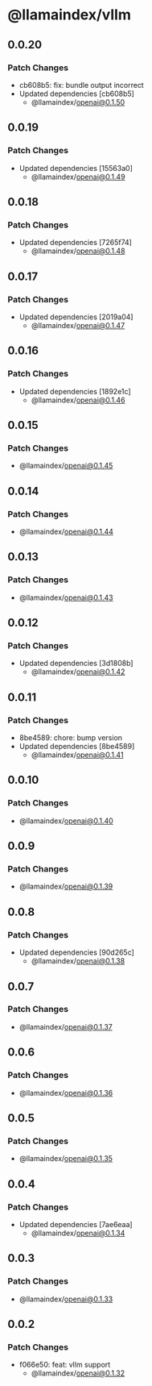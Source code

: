 # @llamaindex/vllm

## 0.0.20

### Patch Changes

- cb608b5: fix: bundle output incorrect
- Updated dependencies [cb608b5]
  - @llamaindex/openai@0.1.50

## 0.0.19

### Patch Changes

- Updated dependencies [15563a0]
  - @llamaindex/openai@0.1.49

## 0.0.18

### Patch Changes

- Updated dependencies [7265f74]
  - @llamaindex/openai@0.1.48

## 0.0.17

### Patch Changes

- Updated dependencies [2019a04]
  - @llamaindex/openai@0.1.47

## 0.0.16

### Patch Changes

- Updated dependencies [1892e1c]
  - @llamaindex/openai@0.1.46

## 0.0.15

### Patch Changes

- @llamaindex/openai@0.1.45

## 0.0.14

### Patch Changes

- @llamaindex/openai@0.1.44

## 0.0.13

### Patch Changes

- @llamaindex/openai@0.1.43

## 0.0.12

### Patch Changes

- Updated dependencies [3d1808b]
  - @llamaindex/openai@0.1.42

## 0.0.11

### Patch Changes

- 8be4589: chore: bump version
- Updated dependencies [8be4589]
  - @llamaindex/openai@0.1.41

## 0.0.10

### Patch Changes

- @llamaindex/openai@0.1.40

## 0.0.9

### Patch Changes

- @llamaindex/openai@0.1.39

## 0.0.8

### Patch Changes

- Updated dependencies [90d265c]
  - @llamaindex/openai@0.1.38

## 0.0.7

### Patch Changes

- @llamaindex/openai@0.1.37

## 0.0.6

### Patch Changes

- @llamaindex/openai@0.1.36

## 0.0.5

### Patch Changes

- @llamaindex/openai@0.1.35

## 0.0.4

### Patch Changes

- Updated dependencies [7ae6eaa]
  - @llamaindex/openai@0.1.34

## 0.0.3

### Patch Changes

- @llamaindex/openai@0.1.33

## 0.0.2

### Patch Changes

- f066e50: feat: vllm support
  - @llamaindex/openai@0.1.32
